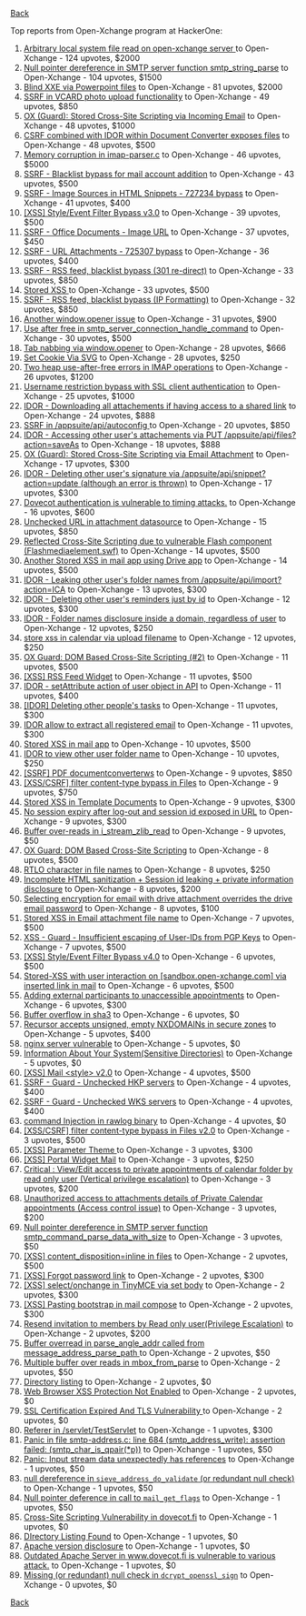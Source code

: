 [Back](../README.md)

Top reports from Open-Xchange program at HackerOne:

1. [Arbitrary local system file read on open-xchange server ](https://hackerone.com/reports/303744) to Open-Xchange - 124 upvotes, $2000
2. [Null pointer dereference in SMTP server function smtp_string_parse](https://hackerone.com/reports/827729) to Open-Xchange - 104 upvotes, $1500
3. [Blind XXE via Powerpoint files](https://hackerone.com/reports/334488) to Open-Xchange - 81 upvotes, $2000
4. [SSRF in VCARD photo upload functionality](https://hackerone.com/reports/296045) to Open-Xchange - 49 upvotes, $850
5. [OX (Guard): Stored Cross-Site Scripting via Incoming Email](https://hackerone.com/reports/156258) to Open-Xchange - 48 upvotes, $1000
6. [CSRF combined with IDOR within Document Converter exposes files](https://hackerone.com/reports/398316) to Open-Xchange - 48 upvotes, $500
7. [Memory corruption in imap-parser.c](https://hackerone.com/reports/537550) to Open-Xchange - 46 upvotes, $5000
8. [SSRF - Blacklist bypass for mail account addition](https://hackerone.com/reports/303378) to Open-Xchange - 43 upvotes, $500
9. [SSRF - Image Sources in HTML Snippets - 727234 bypass](https://hackerone.com/reports/737163) to Open-Xchange - 41 upvotes, $400
10. [[XSS] Style/Event Filter Bypass v3.0](https://hackerone.com/reports/314204) to Open-Xchange - 39 upvotes, $500
11. [SSRF - Office Documents - Image URL](https://hackerone.com/reports/738015) to Open-Xchange - 37 upvotes, $450
12. [SSRF - URL Attachments - 725307 bypass](https://hackerone.com/reports/737161) to Open-Xchange - 36 upvotes, $400
13. [SSRF - RSS feed, blacklist bypass (301 re-direct)](https://hackerone.com/reports/299135) to Open-Xchange - 33 upvotes, $850
14. [Stored XSS ](https://hackerone.com/reports/299806) to Open-Xchange - 33 upvotes, $500
15. [SSRF - RSS feed, blacklist bypass (IP Formatting)](https://hackerone.com/reports/299130) to Open-Xchange - 32 upvotes, $850
16. [Another window.opener issue](https://hackerone.com/reports/537840) to Open-Xchange - 31 upvotes, $900
17. [Use after free in smtp_server_connection_handle_command](https://hackerone.com/reports/827051) to Open-Xchange - 30 upvotes, $500
18. [Tab nabbing via window.opener](https://hackerone.com/reports/179568) to Open-Xchange - 28 upvotes, $666
19. [Set Cookie Via SVG](https://hackerone.com/reports/195045) to Open-Xchange - 28 upvotes, $250
20. [Two heap use-after-free errors in IMAP operations](https://hackerone.com/reports/546644) to Open-Xchange - 26 upvotes, $1200
21. [Username restriction bypass with SSL client authentication](https://hackerone.com/reports/480928) to Open-Xchange - 25 upvotes, $1000
22. [IDOR - Downloading all attachements if having access to a shared link](https://hackerone.com/reports/194790) to Open-Xchange - 24 upvotes, $888
23. [SSRF in /appsuite/api/autoconfig ](https://hackerone.com/reports/293847) to Open-Xchange - 20 upvotes, $850
24. [IDOR - Accessing other user's attachements via PUT /appsuite/api/files?action=saveAs](https://hackerone.com/reports/204984) to Open-Xchange - 18 upvotes, $888
25. [OX (Guard): Stored Cross-Site Scripting via Email Attachment](https://hackerone.com/reports/165275) to Open-Xchange - 17 upvotes, $300
26. [IDOR - Deleting other user's signature via /appsuite/api/snippet?action=update (although an error is thrown)](https://hackerone.com/reports/199321) to Open-Xchange - 17 upvotes, $300
27. [Dovecot authentication is vulnerable to timing attacks.](https://hackerone.com/reports/219607) to Open-Xchange - 16 upvotes, $600
28. [Unchecked URL in attachment datasource](https://hackerone.com/reports/725307) to Open-Xchange - 15 upvotes, $850
29. [Reflected Cross-Site Scripting due to vulnerable Flash component (Flashmediaelement.swf)](https://hackerone.com/reports/180253) to Open-Xchange - 14 upvotes, $500
30. [Another Stored XSS in mail app using Drive app](https://hackerone.com/reports/538632) to Open-Xchange - 14 upvotes, $500
31. [IDOR - Leaking other user's folder names from /appsuite/api/import?action=ICA](https://hackerone.com/reports/199281) to Open-Xchange - 13 upvotes, $300
32. [IDOR - Deleting other user's reminders just by id](https://hackerone.com/reports/198969) to Open-Xchange - 12 upvotes, $300
33. [IDOR - Folder names disclosure inside a domain, regardless of user](https://hackerone.com/reports/194574) to Open-Xchange - 12 upvotes, $250
34. [store xss in calendar via upload filename](https://hackerone.com/reports/385407) to Open-Xchange - 12 upvotes, $250
35. [OX Guard: DOM Based Cross-Site Scripting (#2)](https://hackerone.com/reports/164821) to Open-Xchange - 11 upvotes, $500
36. [[XSS] RSS Feed Widget](https://hackerone.com/reports/361938) to Open-Xchange - 11 upvotes, $500
37. [IDOR - setAttribute action of user object in API](https://hackerone.com/reports/285432) to Open-Xchange - 11 upvotes, $400
38. [[IDOR] Deleting other people's tasks](https://hackerone.com/reports/293845) to Open-Xchange - 11 upvotes, $300
39. [IDOR allow to extract all registered email](https://hackerone.com/reports/302485) to Open-Xchange - 11 upvotes, $300
40. [Stored XSS in mail app](https://hackerone.com/reports/538323) to Open-Xchange - 10 upvotes, $500
41. [IDOR to view other user folder name](https://hackerone.com/reports/333767) to Open-Xchange - 10 upvotes, $250
42. [[SSRF] PDF documentconverterws](https://hackerone.com/reports/361793) to Open-Xchange - 9 upvotes, $850
43. [[XSS/CSRF] filter content-type bypass in Files](https://hackerone.com/reports/304098) to Open-Xchange - 9 upvotes, $750
44. [Stored XSS in Template Documents](https://hackerone.com/reports/179559) to Open-Xchange - 9 upvotes, $300
45. [No session expiry after log-out and session id exposed in URL](https://hackerone.com/reports/434715) to Open-Xchange - 9 upvotes, $300
46. [Buffer over-reads in i_stream_zlib_read](https://hackerone.com/reports/832227) to Open-Xchange - 9 upvotes, $50
47. [OX Guard: DOM Based Cross-Site Scripting](https://hackerone.com/reports/158853) to Open-Xchange - 8 upvotes, $500
48. [RTLO character in file names](https://hackerone.com/reports/210354) to Open-Xchange - 8 upvotes, $250
49. [Incomplete HTML sanitization + Session id leaking + private information disclosure](https://hackerone.com/reports/200487) to Open-Xchange - 8 upvotes, $200
50. [Selecting encryption for email with drive attachment overrides the drive email password](https://hackerone.com/reports/180037) to Open-Xchange - 8 upvotes, $100
51. [Stored XSS in Email attachment file name](https://hackerone.com/reports/388506) to Open-Xchange - 7 upvotes, $500
52. [XSS - Guard - Insufficient escaping of User-IDs from PGP Keys](https://hackerone.com/reports/788691) to Open-Xchange - 7 upvotes, $500
53. [[XSS] Style/Event Filter Bypass v4.0](https://hackerone.com/reports/342610) to Open-Xchange - 6 upvotes, $500
54. [Stored-XSS with user interaction on [sandbox.open-xchange.com] via inserted link in mail](https://hackerone.com/reports/325510) to Open-Xchange - 6 upvotes, $500
55. [Adding external participants to unaccessible appointments](https://hackerone.com/reports/294232) to Open-Xchange - 6 upvotes, $300
56. [Buffer overflow in sha3](https://hackerone.com/reports/356763) to Open-Xchange - 6 upvotes, $0
57. [Recursor accepts unsigned, empty NXDOMAINs in secure zones](https://hackerone.com/reports/858854) to Open-Xchange - 5 upvotes, $400
58. [nginx server vulnerable](https://hackerone.com/reports/137230) to Open-Xchange - 5 upvotes, $0
59. [Information About Your System(Sensitive Directories)](https://hackerone.com/reports/200572) to Open-Xchange - 5 upvotes, $0
60. [[XSS] Mail \<style\> v2.0](https://hackerone.com/reports/299466) to Open-Xchange - 4 upvotes, $500
61. [SSRF - Guard - Unchecked HKP servers](https://hackerone.com/reports/792953) to Open-Xchange - 4 upvotes, $400
62. [SSRF - Guard - Unchecked WKS servers](https://hackerone.com/reports/792960) to Open-Xchange - 4 upvotes, $400
63. [command Injection in rawlog binary](https://hackerone.com/reports/356775) to Open-Xchange - 4 upvotes, $0
64. [[XSS/CSRF] filter content-type bypass in Files v2.0](https://hackerone.com/reports/321980) to Open-Xchange - 3 upvotes, $500
65. [[XSS] Parameter Theme ](https://hackerone.com/reports/340926) to Open-Xchange - 3 upvotes, $300
66. [[XSS] Portal Widget Mail](https://hackerone.com/reports/295540) to Open-Xchange - 3 upvotes, $250
67. [Critical : View/Edit access to private appointments of calendar folder by read only user (Vertical privilege escalation)](https://hackerone.com/reports/220874) to Open-Xchange - 3 upvotes, $200
68. [Unauthorized access to attachments details of Private Calendar appointments  (Access control issue)](https://hackerone.com/reports/220864) to Open-Xchange - 3 upvotes, $200
69. [ Null pointer dereference in SMTP server function smtp_command_parse_data_with_size](https://hackerone.com/reports/831290) to Open-Xchange - 3 upvotes, $50
70. [[XSS] content_disposition=inline in files](https://hackerone.com/reports/356586) to Open-Xchange - 2 upvotes, $500
71. [[XSS] Forgot password link](https://hackerone.com/reports/337488) to Open-Xchange - 2 upvotes, $300
72. [[XSS] select/onchange in TinyMCE via set body](https://hackerone.com/reports/335607) to Open-Xchange - 2 upvotes, $300
73. [[XSS] Pasting bootstrap in mail compose](https://hackerone.com/reports/331975) to Open-Xchange - 2 upvotes, $300
74. [Resend invitation to members by Read only user(Privilege Escalation)](https://hackerone.com/reports/219192) to Open-Xchange - 2 upvotes, $200
75. [Buffer overread in parse_angle_addr called from message_address_parse_path ](https://hackerone.com/reports/836045) to Open-Xchange - 2 upvotes, $50
76. [Multiple buffer over reads in mbox_from_parse](https://hackerone.com/reports/836036) to Open-Xchange - 2 upvotes, $50
77. [Directory listing](https://hackerone.com/reports/193753) to Open-Xchange - 2 upvotes, $0
78. [Web Browser XSS Protection Not Enabled](https://hackerone.com/reports/187225) to Open-Xchange - 2 upvotes, $0
79. [SSL Certification Expired And TLS Vulnerability ](https://hackerone.com/reports/207404) to Open-Xchange - 2 upvotes, $0
80. [Referer in /servlet/TestServlet](https://hackerone.com/reports/342976) to Open-Xchange - 1 upvotes, $300
81. [Panic in file smtp-address.c: line 684 (smtp_address_write): assertion failed: (smtp_char_is_qpair(*p))](https://hackerone.com/reports/890798) to Open-Xchange - 1 upvotes, $50
82. [Panic: Input stream data unexpectedly has references](https://hackerone.com/reports/890793) to Open-Xchange - 1 upvotes, $50
83. [null dereference in `sieve_address_do_validate` (or redundant null check)](https://hackerone.com/reports/891069) to Open-Xchange - 1 upvotes, $50
84. [Null pointer deference in call to `mail_get_flags`](https://hackerone.com/reports/891080) to Open-Xchange - 1 upvotes, $50
85. [Cross-Site Scripting Vulnerability in dovecot.fi](https://hackerone.com/reports/135316) to Open-Xchange - 1 upvotes, $0
86. [DIrectory Listing Found](https://hackerone.com/reports/138558) to Open-Xchange - 1 upvotes, $0
87. [Apache version disclosure](https://hackerone.com/reports/139547) to Open-Xchange - 1 upvotes, $0
88. [Outdated Apache Server in www.dovecot.fi is vulnerable to various attack.](https://hackerone.com/reports/139591) to Open-Xchange - 1 upvotes, $0
89. [Missing (or redundant) null check in `dcrypt_openssl_sign`](https://hackerone.com/reports/883606) to Open-Xchange - 0 upvotes, $0


[Back](../README.md)